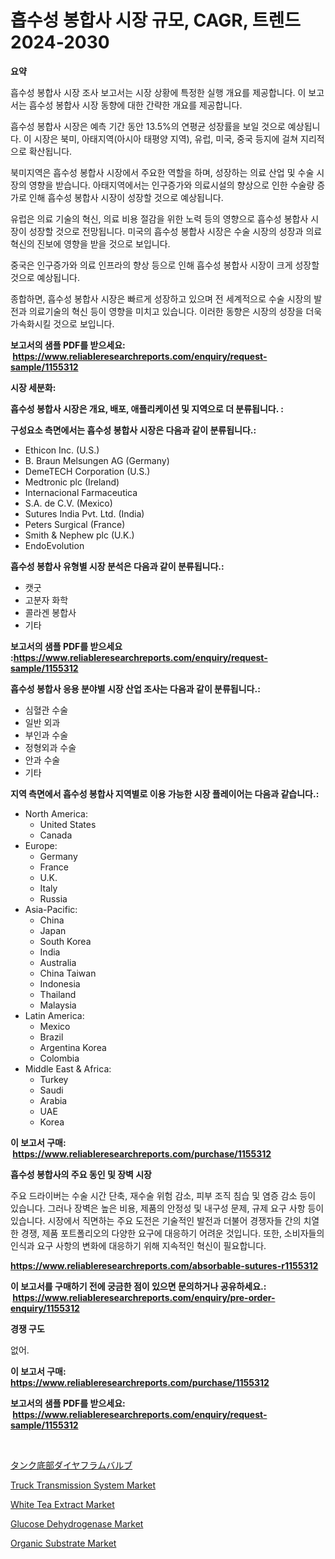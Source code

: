 <p><h1>흡수성 봉합사 시장 규모, CAGR, 트렌드 2024-2030</h1></p><p><strong>요약</strong></p>
<p><p>흡수성 봉합사 시장 조사 보고서는 시장 상황에 특정한 실행 개요를 제공합니다. 이 보고서는 흡수성 봉합사 시장 동향에 대한 간략한 개요를 제공합니다. </p><p>흡수성 봉합사 시장은 예측 기간 동안 13.5%의 연평균 성장률을 보일 것으로 예상됩니다. 이 시장은 북미, 아태지역(아시아 태평양 지역), 유럽, 미국, 중국 등지에 걸쳐 지리적으로 확산됩니다.</p><p>북미지역은 흡수성 봉합사 시장에서 주요한 역할을 하며, 성장하는 의료 산업 및 수술 시장의 영향을 받습니다. 아태지역에서는 인구증가와 의료시설의 향상으로 인한 수술량 증가로 인해 흡수성 봉합사 시장이 성장할 것으로 예상됩니다. </p><p>유럽은 의료 기술의 혁신, 의료 비용 절감을 위한 노력 등의 영향으로 흡수성 봉합사 시장이 성장할 것으로 전망됩니다. 미국의 흡수성 봉합사 시장은 수술 시장의 성장과 의료 혁신의 진보에 영향을 받을 것으로 보입니다.</p><p>중국은 인구증가와 의료 인프라의 향상 등으로 인해 흡수성 봉합사 시장이 크게 성장할 것으로 예상됩니다.</p><p>종합하면, 흡수성 봉합사 시장은 빠르게 성장하고 있으며 전 세계적으로 수술 시장의 발전과 의료기술의 혁신 등이 영향을 미치고 있습니다. 이러한 동향은 시장의 성장을 더욱 가속화시킬 것으로 보입니다.</p></p>
<p><strong>보고서의 샘플 PDF를 받으세요: &nbsp;<a href="https://www.reliableresearchreports.com/enquiry/request-sample/1155312">https://www.reliableresearchreports.com/enquiry/request-sample/1155312</a></strong></p>
<p><strong>시장 세분화:</strong></p>
<p><strong> 흡수성 봉합사 시장은 개요, 배포, 애플리케이션 및 지역으로 더 분류됩니다. :</strong></p>
<p><strong>구성요소 측면에서는 흡수성 봉합사 시장은 다음과 같이 분류됩니다.:</strong></p>
<p><ul><li>Ethicon Inc. (U.S.)</li><li>B. Braun Melsungen AG (Germany)</li><li>DemeTECH Corporation (U.S.)</li><li>Medtronic plc (Ireland)</li><li>Internacional Farmaceutica</li><li>S.A. de C.V. (Mexico)</li><li>Sutures India Pvt. Ltd. (India)</li><li>Peters Surgical (France)</li><li>Smith & Nephew plc (U.K.)</li><li>EndoEvolution</li></ul></p>
<p><strong> 흡수성 봉합사 유형별 시장 분석은 다음과 같이 분류됩니다.:</strong></p>
<p><ul><li>캣굿</li><li>고분자 화학</li><li>콜라겐 봉합사</li><li>기타</li></ul></p>
<p><strong>보고서의 샘플 PDF를 받으세요 :<a href="https://www.reliableresearchreports.com/enquiry/request-sample/1155312">https://www.reliableresearchreports.com/enquiry/request-sample/1155312</a></strong></p>
<p><strong> 흡수성 봉합사 응용 분야별 시장 산업 조사는 다음과 같이 분류됩니다.:</strong></p>
<p><ul><li>심혈관 수술</li><li>일반 외과</li><li>부인과 수술</li><li>정형외과 수술</li><li>안과 수술</li><li>기타</li></ul></p>
<p><strong>지역 측면에서 흡수성 봉합사 지역별로 이용 가능한 시장 플레이어는 다음과 같습니다.:</strong></p>
<p><ul>
    <li>
        North America:
        <ul>
            <li>United States</li>
            <li>Canada</li>
        </ul>
    </li>
    <li>
        Europe:
        <ul>
            <li>Germany</li>
            <li>France</li>
            <li>U.K.</li>
            <li>Italy</li>
            <li>Russia</li>
        </ul>
    </li>
    <li>
        Asia-Pacific:
        <ul>
            <li>China</li>
            <li>Japan</li>
            <li>South Korea</li>
            <li>India</li>
            <li>Australia</li>
            <li>China Taiwan</li>
            <li>Indonesia</li>
            <li>Thailand</li>
            <li>Malaysia</li>
        </ul>
    </li>
    <li>
        Latin America:
        <ul>
            <li>Mexico</li>
            <li>Brazil</li>
            <li>Argentina Korea</li>
            <li>Colombia</li>
        </ul>
    </li>
    <li>
        Middle East & Africa:
        <ul>
            <li>Turkey</li>
            <li>Saudi</li>
            <li>Arabia</li>
            <li>UAE</li>
            <li>Korea</li>
        </ul>
    </li>
    </ul></p>
<p><strong>이 보고서 구매: &nbsp;<a href="https://www.reliableresearchreports.com/purchase/1155312">https://www.reliableresearchreports.com/purchase/1155312</a></strong></p>
<p><strong>흡수성 봉합사의 주요 동인 및 장벽 시장</strong></p>
<p><p>주요 드라이버는 수술 시간 단축, 재수술 위험 감소, 피부 조직 침습 및 염증 감소 등이 있습니다. 그러나 장벽은 높은 비용, 제품의 안정성 및 내구성 문제, 규제 요구 사항 등이 있습니다. 시장에서 직면하는 주요 도전은 기술적인 발전과 더불어 경쟁자들 간의 치열한 경쟁, 제품 포트폴리오의 다양한 요구에 대응하기 어려운 것입니다. 또한, 소비자들의 인식과 요구 사항의 변화에 대응하기 위해 지속적인 혁신이 필요합니다.</p></p>
<p><strong><a href="https://www.reliableresearchreports.com/absorbable-sutures-r1155312">https://www.reliableresearchreports.com/absorbable-sutures-r1155312</a></strong></p>
<p><strong>이 보고서를 구매하기 전에 궁금한 점이 있으면 문의하거나 공유하세요.: &nbsp;<a href="https://www.reliableresearchreports.com/enquiry/pre-order-enquiry/1155312">https://www.reliableresearchreports.com/enquiry/pre-order-enquiry/1155312</a></strong></p>
<p><strong>경쟁 구도</strong></p>
<p><p>없어.</p></p>
<p><strong>이 보고서 구매: &nbsp; <a href="https://www.reliableresearchreports.com/purchase/1155312">https://www.reliableresearchreports.com/purchase/1155312</a></strong></p>
<p><strong>보고서의 샘플 PDF를 받으세요: &nbsp;<a href="https://www.reliableresearchreports.com/enquiry/request-sample/1155312">https://www.reliableresearchreports.com/enquiry/request-sample/1155312</a></strong><strong></strong></p>
<p>&nbsp;</p>
<p><p><a href="https://github.com/cbigkbh02719/Market-Research-Report-List-1/blob/main/243781430923.md">タンク底部ダイヤフラムバルブ</a></p><p><a href="https://view.publitas.com/reportprime-1/truck-transmission-system-market-share-evolution-and-market-growth-trends-2024-2031/">Truck Transmission System Market</a></p><p><a href="https://www.linkedin.com/pulse/white-tea-extract-market-share-evolution-growth-trends-jm9vc?trackingId=KRTEGtrJ8662mma22v0teA%3D%3D">White Tea Extract Market</a></p><p><a href="https://issuu.com/reportprime-2/docs/glucose-dehydrogenase-market-size-2030.pptx">Glucose Dehydrogenase Market</a></p><p><a href="https://issuu.com/reportprime-2/docs/organic-substrate-market-size-2030.pptx">Organic Substrate Market</a></p></p>